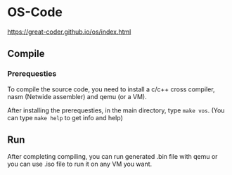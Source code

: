 # OS-Code
https://great-coder.github.io/os/index.html

## Compile
### Prerequesties
To compile the source code, you need to install a c/c++ cross compiler, nasm (Netwide assembler) and qemu (or a VM).    
    
After installing the prerequesties, in the main directory, type `make vos`. (You can type `make help` to get info and help)

## Run
After completing compiling, you can run generated .bin file with qemu or you can use .iso file to run it on any VM you want.
